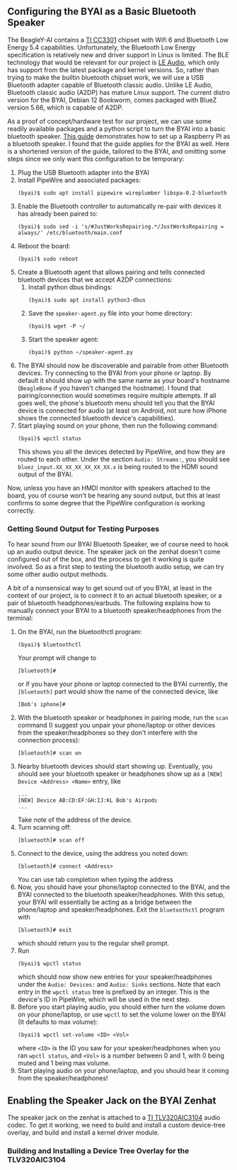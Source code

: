 ## Configuring the BYAI as a Basic Bluetooth Speaker
The BeagleY-AI contains a [TI CC3301](https://www.ti.com/product/CC3301) chipset with Wifi 6 and Bluetooth Low Energy 5.4 capabilities. Unfortunately, the Bluetooth Low Energy specification is relatively new and driver support in Linux is limited. The BLE technology that would be relevant for our project is [LE Audio](https://www.bluetooth.com/learn-about-bluetooth/feature-enhancements/le-audio/), which only has support from the latest package and kernel versions. So, rather than trying to make the builtin bluetooth chipset work, we will use a USB Bluetooth adapter capable of Bluetooth classic audio. Unlike LE Audio, Bluetooth classic audio (A2DP) has mature Linux support. The current distro version for the BYAI, Debian 12 Bookworm, comes packaged with BlueZ version 5.66, which is capable of A2DP.

As a proof of concept/hardware test for our project, we can use some readily available packages and a python script to turn the BYAI into a basic bluetooth speaker. [This guide](https://github.com/fdanis-oss/pw_wp_bluetooth_rpi_speaker) demonstrates how to set up a Raspberry PI as a bluetooth speaker. I found that the guide applies for the BYAI as well. Here is a shortened version of the guide, tailored to the BYAI, and omitting some steps since we only want this configuration to be temporary:

1. Plug the USB Bluetooth adapter into the BYAI
2. Install PipeWire and associated packages:
   ```
   (byai)$ sudo apt install pipewire wireplumber libspa-0.2-bluetooth
   ```
3. Enable the Bluetooth controller to automatically re-pair with devices it has already been paired to:
   ```
   (byai)$ sudo sed -i 's/#JustWorksRepairing.*/JustWorksRepairing = always/' /etc/bluetooth/main.conf
   ```
4. Reboot the board:
   ```
   (byai)$ sudo reboot
   ```
5. Create a Bluetooth agent that allows pairing and tells connected bluetooth devices that we accept A2DP connections:
   1. Install python dbus bindings:
      ```
      (byai)$ sudo apt install python3-dbus
      ```
   2. Save the `speaker-agent.py` file into your home directory:
      ```
      (byai)$ wget -P ~/ 
      ```
   3. Start the speaker agent:
      ```
      (byai)$ python ~/speaker-agent.py
      ```
6. The BYAI should now be discoverable and pairable from other Bluetooth devices. Try connecting to the BYAI from your phone or laptop. By default it should show up with the same name as your board's hostname (`BeagleBone` if you haven't changed the hostname). I found that pairing/connection would sometimes require multiple attempts. If all goes well, the phone's bluetooth menu should tell you that the BYAI device is connected for audio (at least on Android, not sure how iPhone shows the connected bluetooth device's capabilities).
7. Start playing sound on your phone, then run the following command:
   ```
   (byai)$ wpctl status
   ```
   This shows you all the devices detected by PipeWire, and how they are routed to each other. Under the section `Audio: Streams:`, you should see `bluez_input.XX_XX_XX_XX_XX_XX.x` is being routed to the HDMI sound output of the BYAI. 

Now, unless you have an HMDI monitor with speakers attached to the board, you of course won't be hearing any sound output, but this at least confirms to some degree that the PipeWire configuration is working correctly.

### Getting Sound Output for Testing Purposes
To hear sound from our BYAI Bluetooth Speaker, we of course need to hook up an audio output device. The speaker jack on the zenhat doesn't come configured out of the box, and the process to get it working is quite involved. So as a first step to testing the bluetooth audio setup, we can try some other audio output methods.

A bit of a nonsensical way to get sound out of you BYAI, at least in the context of our project, is to connect it to an actual bluetooth speaker, or a pair of bluetooth headphones/earbuds. The following explains how to manually connect your BYAI to a bluetooth speaker/headphones from the terminal:
1. On the BYAI, run the bluetoothctl program:
   ```
   (byai)$ bluetoothctl
   ```
   Your prompt will change to
   ```
   [bluetooth]#
   ```
   or if you have your phone or laptop connected to the BYAI currently, the `[bluetooth]` part would show the name of the connected device, like
   ```
   [Bob's iphone]#
   ```
2. With the bluetooth speaker or headphones in pairing mode, run the `scan` command (I suggest you unpair your phone/laptop or other devices from the speaker/headphones so they don't interfere with the connection process):
   ```
   [bluetooth]# scan on
   ```
3. Nearby bluetooth devices should start showing up. Eventually, you should see your bluetooth speaker or headphones show up as a `[NEW] Device <Address> <Name>` entry, like
   ```
   ...
   [NEW] Device AB:CD:EF:GH:IJ:KL Bob's Airpods
   ...
   ```
   Take note of the address of the device.
4. Turn scanning off:
   ```
   [bluetooth]# scan off
   ```
5. Connect to the device, using the address you noted down:
   ```
   [bluetooth]# connect <Address>
   ```
   You can use tab completion when typing the address
6. Now, you should have your phone/laptop connected to the BYAI, and the BYAI connected to the bluetooth speaker/headphones. With this setup, your BYAI will essentially be acting as a bridge between the phone/laptop and speaker/headphones. Exit the `bluetoothctl` program with
   ```
   [bluetooth]# exit
   ```
   which should return you to the regular shell prompt.
7. Run
   ```
   (byai)$ wpctl status
   ```
   which should now show new entries for your speaker/headphones under the `Audio: Devices:` and `Audio: Sinks` sections. Note that each entry in the `wpctl status` tree is prefixed by an integer. This is the device's ID in PipeWire, which will be used in the next step.
8. Before you start playing audio, you should either turn the volume down on your phone/laptop, or use `wpctl` to set the volume lower on the BYAI (It defaults to max volume):
   ```
   (byai)$ wpctl set-volume <ID> <Vol>
   ```
   where `<ID>` is the ID you saw for your speaker/headphones when you ran `wpctl status`, and `<Vol>` is a number between 0 and 1, with 0 being muted and 1 being max volume.
9. Start playing audio on your phone/laptop, and you should hear it coming from the speaker/headphones!

## Enabling the Speaker Jack on the BYAI Zenhat
The speaker jack on the zenhat is attached to a [TI TLV320AIC3104](https://www.ti.com/product/TLV320AIC3104/part-details/TLV320AIC3104IRHBR) audio codec. To get it working, we need to build and install a custom device-tree overlay, and build and install a kernel driver module.

### Building and Installing a Device Tree Overlay for the TLV320AIC3104
